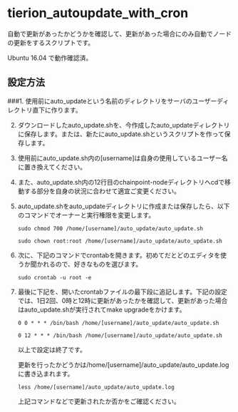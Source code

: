 # tierion_autoupdate_with_cron

自動で更新があったかどうかを確認して、更新があった場合にのみ自動でノードの更新をするスクリプトです。

Ubuntu 16.04 で動作確認済。

## 設定方法
  
###1. 使用前にauto_updateという名前のディレクトリをサーバのユーザーディレクトリ直下に作ります。
  
2. ダウンロードしたauto_update.shを、今作成したauto_updateディレクトリに保存します。または、新たにauto_update.shというスクリプトを作って保存します。
  
3. 使用前にauto_update.sh内の[username]は自身の使用しているユーザー名に置き換えてください。  
  
4. また、auto_update.sh内の12行目のchainpoint-nodeディレクトリへcdで移動する部分を自身の状況に合わせて適宜ご変更ください。
  
5. auto_update.shをauto_updateディレクトリに作成または保存したら、以下のコマンドでオーナーと実行権限を変更します。
  
    `sudo chmod 700 /home/[username]/auto_update/auto_update.sh`  
  
    `sudo chown root:root /home/[username]/auto_update/auto_update.sh`  
  

6. 次に、下記のコマンドでcrontabを開きます。初めてだとどのエディタを使うか聞かれるので、好きなものを選びます。

    `sudo crontab -u root -e`

7. 最後に下記を、開いたcrontabファイルの最下段に追記します。下記の設定では、1日2回、0時と12時に更新があったかを確認して、更新があった場合はauto_update.shが実行されてmake upgradeをかけます。

    `0 0 * * * /bin/bash /home/[username]/auto_update/auto_update.sh`

    `0 12 * * * /bin/bash /home/[username]/auto_update/auto_update.sh`
  
  
   以上で設定は終了です。

   更新を行ったかどうかは/home/[username]/auto_update/auto_update.logに書き込まれます。

    `less /home/[username]/auto_update/auto_update.log`

   上記コマンドなどで更新されたか否かをご確認ください。

